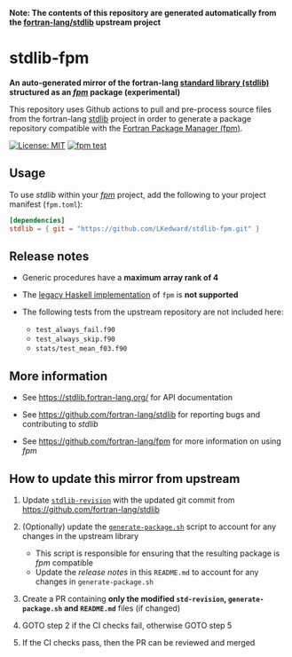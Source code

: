 __Note: The contents of this repository are generated automatically from the [fortran-lang/stdlib](https://github.com/fortran-lang/stdlib) upstream project__

# stdlib-fpm

__An auto-generated mirror of the fortran-lang [standard library (stdlib)](https://github.com/fortran-lang/stdlib) structured as an [*fpm*](https://github.com/fortran-lang/fpm) package (experimental)__

This repository uses Github actions to pull and pre-process source files from the fortran-lang [stdlib](https://github.com/fortran-lang/stdlib)
project in order to generate a package repository compatible with the [Fortran Package Manager (fpm)](https://github.com/fortran-lang/fpm).

[![License: MIT](https://img.shields.io/badge/License-MIT-blue.svg)](https://opensource.org/licenses/MIT)
[![fpm test](https://github.com/LKedward/stdlib-fpm/workflows/Generate%20package/badge.svg)](https://github.com/LKedward/stdlib-fpm/actions)

## Usage

To use *stdlib* within your [*fpm*](https://github.com/fortran-lang/fpm) project, add the following to your project manifest (`fpm.toml`):


```toml
[dependencies]
stdlib = { git = "https://github.com/LKedward/stdlib-fpm.git" }
```

## Release notes

- Generic procedures have a __maximum array rank of 4__

- The [legacy Haskell implementation](https://github.com/fortran-lang/fpm-haskell) of `fpm` is __not supported__

- The following tests from the upstream repository are not included here:

  - `test_always_fail.f90`
  - `test_always_skip.f90`
  - `stats/test_mean_f03.f90`

## More information

- See <https://stdlib.fortran-lang.org/> for API documentation

- See <https://github.com/fortran-lang/stdlib> for reporting bugs and contributing to *stdlib*

- See <https://github.com/fortran-lang/fpm> for more information on using *fpm*

## How to update this mirror from upstream

1. Update [`stdlib-revision`](./stdlib-revision) with the updated git commit from <https://github.com/fortran-lang/stdlib>

2. (Optionally) update the [`generate-package.sh`](./generate-package.sh) script to account for any changes in the upstream library
   - This script is responsible for ensuring that the resulting package is *fpm* compatible
   - Update the *release notes* in this `README.md` to account for any changes in `generate-package.sh`
   
3. Create a PR containing __only the modified `std-revision`, `generate-package.sh` and `README.md`__ files (if changed)

4. GOTO step 2 if the CI checks fail, otherwise GOTO step 5

5. If the CI checks pass, then the PR can be reviewed and merged
